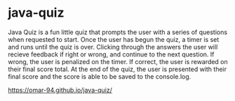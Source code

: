 # java-quiz

Java Quiz is a fun little quiz that prompts the user with a series of questions when requested to start.
Once the user has begun the quiz, a timer is set and runs until the quiz is over.
Clicking through the answers the user will recieve feedback if right or wrong, and continue to the next question.
If wrong, the user is penalized on the timer.
If correct, the user is rewarded on their final score total.
At the end of the quiz, the user is presented with their final score and the score is able to be saved to the console.log.

https://omar-94.github.io/java-quiz/


